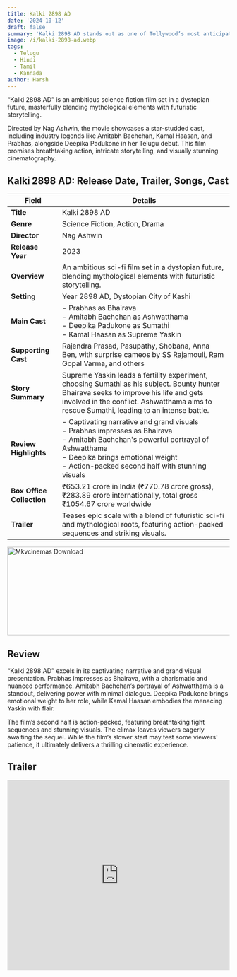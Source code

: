 ```yaml
---
title: Kalki 2898 AD
date: '2024-10-12'
draft: false
summary: 'Kalki 2898 AD stands out as one of Tollywood’s most anticipated and successful movies of 2024.'
image: /i/kalki-2898-ad.webp
tags:
  - Telugu
  - Hindi
  - Tamil
  - Kannada
author: Harsh
---
```


“Kalki 2898 AD” is an ambitious science fiction film set in a dystopian future, masterfully blending mythological elements with futuristic storytelling.

Directed by Nag Ashwin, the movie showcases a star-studded cast, including industry legends like Amitabh Bachchan, Kamal Haasan, and Prabhas, alongside Deepika Padukone in her Telugu debut. This film promises breathtaking action, intricate storytelling, and visually stunning cinematography.

## Kalki 2898 AD: Release Date, Trailer, Songs, Cast

| **Field**                 | **Details**                                                                                                                                                                                                                         |
| ------------------------- | ----------------------------------------------------------------------------------------------------------------------------------------------------------------------------------------------------------------------------------- |
| **Title**                 | Kalki 2898 AD                                                                                                                                                                                                                       |
| **Genre**                 | Science Fiction, Action, Drama                                                                                                                                                                                                      |
| **Director**              | Nag Ashwin                                                                                                                                                                                                                          |
| **Release Year**          | 2023                                                                                                                                                                                                                                |
| **Overview**              | An ambitious sci-fi film set in a dystopian future, blending mythological elements with futuristic storytelling.                                                                                                                    |
| **Setting**               | Year 2898 AD, Dystopian City of Kashi                                                                                                                                                                                               |
| **Main Cast**             | - Prabhas as Bhairava<br>- Amitabh Bachchan as Ashwatthama<br>- Deepika Padukone as Sumathi<br>- Kamal Haasan as Supreme Yaskin                                                                                                     |
| **Supporting Cast**       | Rajendra Prasad, Pasupathy, Shobana, Anna Ben, with surprise cameos by SS Rajamouli, Ram Gopal Varma, and others                                                                                                                    |
| **Story Summary**         | Supreme Yaskin leads a fertility experiment, choosing Sumathi as his subject. Bounty hunter Bhairava seeks to improve his life and gets involved in the conflict. Ashwatthama aims to rescue Sumathi, leading to an intense battle. |
| **Review Highlights**     | - Captivating narrative and grand visuals<br>- Prabhas impresses as Bhairava<br>- Amitabh Bachchan's powerful portrayal of Ashwatthama<br>- Deepika brings emotional weight<br>- Action-packed second half with stunning visuals    |
| **Box Office Collection** | ₹653.21 crore in India (₹770.78 crore gross), ₹283.89 crore internationally, total gross ₹1054.67 crore worldwide                                                                                                                   |
| **Trailer**               | Teases epic scale with a blend of futuristic sci-fi and mythological roots, featuring action-packed sequences and striking visuals.                                                                                                 |

<a href="https://www.profitablecpmrate.com/zht8552qct?key=dd3a0d3c76c4f58956dd24d2605f1413">
  <img src="/mkvcinemas-btn.webp" alt="Mkvcinemas Download" width="600" height="200" loading="lazy">
</a>

## Review

“Kalki 2898 AD” excels in its captivating narrative and grand visual presentation. Prabhas impresses as Bhairava, with a charismatic and nuanced performance. Amitabh Bachchan’s portrayal of Ashwatthama is a standout, delivering power with minimal dialogue. Deepika Padukone brings emotional weight to her role, while Kamal Haasan embodies the menacing Yaskin with flair.

The film’s second half is action-packed, featuring breathtaking fight sequences and stunning visuals. The climax leaves viewers eagerly awaiting the sequel. While the film’s slower start may test some viewers' patience, it ultimately delivers a thrilling cinematic experience.

## Trailer

<iframe width="100%" height="430" src="https://www.youtube.com/embed/kQDd1AhGIHk?si=GVngFZGF0tetfTcN" title={title} frameborder="0" allow="accelerometer; autoplay; clipboard-write; encrypted-media; gyroscope; picture-in-picture; web-share" referrerpolicy="strict-origin-when-cross-origin" allowfullscreen loading="lazy"></iframe>
